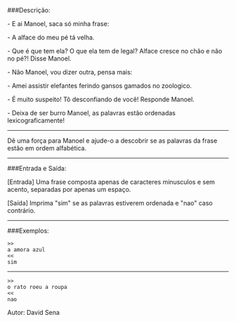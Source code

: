 ###Descrição:

\- E ai Manoel, saca só minha frase:

\- A alface do meu pé tá velha.

\- Que é que tem ela? O que ela tem de legal?
Alface cresce no chão e não no pé?! Disse Manoel.

\- Não Manoel, vou dizer outra, pensa mais:

\- Amei assistir elefantes ferindo gansos gamados no zoologico.

\- É muito suspeito! Tô desconfiando de você! Responde Manoel. 

\- Deixa de ser burro Manoel, as palavras estão ordenadas lexicograficamente!

---

Dê uma força para Manoel e ajude-o a descobrir se as palavras da frase estão em ordem alfabética.

---

###Entrada e Saída:

[Entrada] Uma frase composta apenas de caracteres minusculos e sem acento, separadas
por apenas um espaço.

[Saída] Imprima "sim" se as palavras estiverem ordenada e "nao" caso contrário. 

---

###Exemplos:

	>>
	a amora azul
	<<
	sim
---
	>>
	o rato roeu a roupa
	<<
	nao
	
Autor: David Sena
